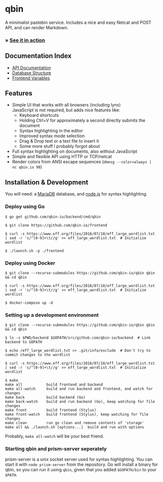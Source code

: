# qbin
A minimalist pastebin service. Includes a nice and easy Netcat and POST API, and can render Markdown.

### » [See it in action](https://beta.qbin.io/)

## Documentation Index

- [API Documentation](api)
- [Database Structure](database)
- [Frontend Variables](frontend-variables)

## Features
- Simple UI that works with all browsers (including lynx)  
  JavaScript is not required, but adds nice features like:
  - Keyboard shortcuts
  - Holding Ctrl+V for approximately a second directly submits the document
  - Syntax highlighting in the editor
  - Improved syntax mode selection
  - Drag & Drop text or a text file to insert it
  - Some more stuff I probably forgot about
- Full syntax highlighting on documents, also without JavaScript
- Simple and flexible API using HTTP or TCP/netcat
- Render colors from ANSI escape sequences (`dmesg --color=always | nc qbin.io 90`)

## Installation & Development

You will need: a [MariaDB](https://mariadb.org/) database, and [node.js](https://nodejs.org/) for syntax highlighting.

### Deploy using Go
```
$ go get github.com/qbin-io/backend/cmd/qbin

$ git clone https://github.com/qbin-io/frontend

$ curl -s https://www.eff.org/files/2016/07/18/eff_large_wordlist.txt | sed -r 's/^[0-9]+\t//g' >> eff_large_wordlist.txt  # Initialize wordlist

$ ./launch.sh -p ./frontend
```

### Deploy using Docker
```
$ git clone --recurse-submodules https://github.com/qbin-io/qbin qbin && cd qbin

$ curl -s https://www.eff.org/files/2016/07/18/eff_large_wordlist.txt | sed -r 's/^[0-9]+\t//g' >> eff_large_wordlist.txt  # Initialize wordlist

$ docker-compose up -d
```

### Setting up a development environment
```
$ git clone --recurse-submodules https://github.com/qbin-io/qbin qbin && cd qbin

$ ln -s $PWD/backend $GOPATH/src/github.com/qbin-io/backend  # Link backend to GOPATH

$ echo /eff_large_wordlist.txt >> .git/info/exclude  # Don't try to commit changes to the wordlist

$ curl -s https://www.eff.org/files/2016/07/18/eff_large_wordlist.txt | sed -r 's/^[0-9]+\t//g' >> eff_large_wordlist.txt  # Initialize wordlist

$ make
make all           build frontend and backend
make all-watch     build and run backend and frontend, and watch for changes
make back          build backend (Go)
make back-watch    build and run backend (Go), keep watching for file changes
make front         build frontend (Stylus)
make front-watch   build frontend (Stylus), keep watching for file changes
make clean         run go clean and remove contents of 'storage'
make all && ./launch.sh [options...]  build and run with options
```
Probably, `make all-watch` will be your best friend.

### Starting qbin and prism-server seperately
prism-server is a unix socket server used for syntax highlighting.
You can start it with `node prism-server` from the repository.
Go will install a binary for qbin, so you can run it using `qbin`, given that you added `$GOPATH/bin` to your `$PATH`.

